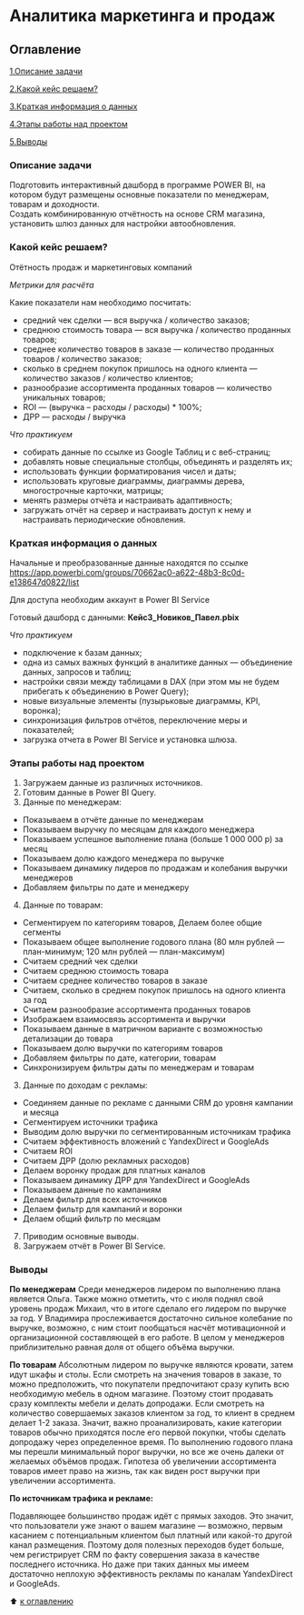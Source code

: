 # Аналитика маркетинга и продаж

## Оглавление

[1.Описание задачи](https://github.com/PavelNovikov888/practical_work/tree/master/%D0%98%D0%BD%D1%81%D1%82%D1%80%D1%83%D0%BC%D0%B5%D0%BD%D1%82%D1%8B%20%D0%90%D0%BD%D0%B0%D0%BB%D0%B8%D1%82%D0%B8%D0%BA%D0%B0%20%D0%B4%D0%B0%D0%BD%D0%BD%D1%8B%D1%85/PowerBI/%D0%90%D0%BD%D0%B0%D0%BB%D0%B8%D1%82%D0%B8%D0%BA%D0%B0%20%D0%BC%D0%B0%D1%80%D0%BA%D0%B5%D1%82%D0%B8%D0%BD%D0%B3%D0%B0%20%D0%B8%20%D0%BF%D1%80%D0%BE%D0%B4%D0%B0%D0%B6#%D0%BE%D0%BF%D0%B8%D1%81%D0%B0%D0%BD%D0%B8%D0%B5-%D0%B7%D0%B0%D0%B4%D0%B0%D1%87%D0%B8)

[2.Какой кейс решаем?](https://github.com/PavelNovikov888/practical_work/tree/master/%D0%98%D0%BD%D1%81%D1%82%D1%80%D1%83%D0%BC%D0%B5%D0%BD%D1%82%D1%8B%20%D0%90%D0%BD%D0%B0%D0%BB%D0%B8%D1%82%D0%B8%D0%BA%D0%B0%20%D0%B4%D0%B0%D0%BD%D0%BD%D1%8B%D1%85/PowerBI/%D0%90%D0%BD%D0%B0%D0%BB%D0%B8%D1%82%D0%B8%D0%BA%D0%B0%20%D0%BC%D0%B0%D1%80%D0%BA%D0%B5%D1%82%D0%B8%D0%BD%D0%B3%D0%B0%20%D0%B8%20%D0%BF%D1%80%D0%BE%D0%B4%D0%B0%D0%B6#%D0%BA%D0%B0%D0%BA%D0%BE%D0%B9-%D0%BA%D0%B5%D0%B9%D1%81-%D1%80%D0%B5%D1%88%D0%B0%D0%B5%D0%BC)

[3.Краткая информация о данных](https://github.com/PavelNovikov888/practical_work/tree/master/%D0%98%D0%BD%D1%81%D1%82%D1%80%D1%83%D0%BC%D0%B5%D0%BD%D1%82%D1%8B%20%D0%90%D0%BD%D0%B0%D0%BB%D0%B8%D1%82%D0%B8%D0%BA%D0%B0%20%D0%B4%D0%B0%D0%BD%D0%BD%D1%8B%D1%85/PowerBI/%D0%90%D0%BD%D0%B0%D0%BB%D0%B8%D1%82%D0%B8%D0%BA%D0%B0%20%D0%BC%D0%B0%D1%80%D0%BA%D0%B5%D1%82%D0%B8%D0%BD%D0%B3%D0%B0%20%D0%B8%20%D0%BF%D1%80%D0%BE%D0%B4%D0%B0%D0%B6#%D0%BA%D1%80%D0%B0%D1%82%D0%BA%D0%B0%D1%8F-%D0%B8%D0%BD%D1%84%D0%BE%D1%80%D0%BC%D0%B0%D1%86%D0%B8%D1%8F-%D0%BE-%D0%B4%D0%B0%D0%BD%D0%BD%D1%8B%D1%85)

[4.Этапы работы над проектом](https://github.com/PavelNovikov888/practical_work/tree/master/%D0%98%D0%BD%D1%81%D1%82%D1%80%D1%83%D0%BC%D0%B5%D0%BD%D1%82%D1%8B%20%D0%90%D0%BD%D0%B0%D0%BB%D0%B8%D1%82%D0%B8%D0%BA%D0%B0%20%D0%B4%D0%B0%D0%BD%D0%BD%D1%8B%D1%85/PowerBI/%D0%90%D0%BD%D0%B0%D0%BB%D0%B8%D1%82%D0%B8%D0%BA%D0%B0%20%D0%BC%D0%B0%D1%80%D0%BA%D0%B5%D1%82%D0%B8%D0%BD%D0%B3%D0%B0%20%D0%B8%20%D0%BF%D1%80%D0%BE%D0%B4%D0%B0%D0%B6#%D1%8D%D1%82%D0%B0%D0%BF%D1%8B-%D1%80%D0%B0%D0%B1%D0%BE%D1%82%D1%8B-%D0%BD%D0%B0%D0%B4-%D0%BF%D1%80%D0%BE%D0%B5%D0%BA%D1%82%D0%BE%D0%BC) 

[5.Выводы](https://github.com/PavelNovikov888/practical_work/tree/master/%D0%98%D0%BD%D1%81%D1%82%D1%80%D1%83%D0%BC%D0%B5%D0%BD%D1%82%D1%8B%20%D0%90%D0%BD%D0%B0%D0%BB%D0%B8%D1%82%D0%B8%D0%BA%D0%B0%20%D0%B4%D0%B0%D0%BD%D0%BD%D1%8B%D1%85/PowerBI/%D0%90%D0%BD%D0%B0%D0%BB%D0%B8%D1%82%D0%B8%D0%BA%D0%B0%20%D0%BC%D0%B0%D1%80%D0%BA%D0%B5%D1%82%D0%B8%D0%BD%D0%B3%D0%B0%20%D0%B8%20%D0%BF%D1%80%D0%BE%D0%B4%D0%B0%D0%B6#%D0%B2%D1%8B%D0%B2%D0%BE%D0%B4%D1%8B)


### Описание задачи

Подготовить  интерактивный дашборд в программе POWER BI, на котором будут размещены основные показатели по менеджерам, товарам и доходности.    
Создать комбинированную отчётность на основе CRM магазина, установить шлюз данных для настройки автообновления.


### Какой кейс решаем?

Отётность продаж и маркетинговых компаний
 

*Метрики для расчёта*


Какие показатели нам необходимо посчитать:  

- средний чек сделки — вся выручка / количество заказов;  
- среднюю стоимость товара — вся выручка / количество проданных товаров;  
- среднее количество товаров в заказе — количество проданных товаров / количество заказов;  
- сколько в среднем покупок пришлось на одного клиента — количество заказов / количество клиентов;  
- разнообразие ассортимента проданных товаров — количество уникальных товаров;  
- ROI — (выручка – расходы / расходы) * 100%;  
- ДРР — расходы / выручка  

*Что практикуем*

- собирать данные по ссылке из Google Таблиц и с веб-страниц;  
- добавлять новые специальные столбцы, объединять и разделять их;  
- использовать функции форматирования чисел и даты;  
- использовать круговые диаграммы, диаграммы дерева, многострочные карточки, матрицы;  
- менять размеры отчёта и настраивать адаптивность;  
- загружать отчёт на сервер и настраивать доступ к нему и настраивать периодические обновления.  

### Краткая информация о данных

Начальные и преобразованные данные находятся по ссылке https://app.powerbi.com/groups/70662ac0-a622-48b3-8c0d-e138647d0822/list  

Для доступа необходим аккаунт в Power BI Service  

Готовый дашборд с данными:  **Кейс3_Новиков_Павел.pbix**

*Что практикуем* 
- подключение к базам данных;  
- одна из самых важных функций в аналитике данных — объединение данных, запросов и таблиц;  
- настройки связи между таблицами в DAX (при этом мы не будем прибегать к объединению в Power Query);  
- новые визуальные элементы (пузырьковые диаграммы, KPI, воронка);  
- синхронизация фильтров отчётов, переключение меры и показателей;  
- загрузка отчета в Power BI Service и установка шлюза.  

### Этапы работы над проектом
1. Загружаем данные из различных источников.  
2. Готовим данные в Power BI Query.  
3. Данные по менеджерам:
- Показываем в отчёте данные по менеджерам  
- Показываем выручку по месяцам для каждого менеджера  
- Показываем успешное выполнение плана (больше 1 000 000 р) за месяц  
- Показываем долю каждого менеджера по выручке   
- Показываем динамику лидеров по продажам и колебания выручки менеджеров  
- Добавляем фильтры по дате и менеджеру  

4. Данные по товарам:
- Сегментируем по категориям товаров, Делаем более общие сегменты
- Показываем общее выполнение годового плана (80 млн рублей — план-минимум; 120 млн рублей — план-максимум)
- Считаем средний чек сделки
- Считаем среднюю стоимость товара
- Считаем среднее количество товаров в заказе
- Считаем, сколько в среднем покупок пришлось на одного клиента за год
- Считаем разнообразие ассортимента проданных товаров
- Изображаем взаимосвязь ассортимента и выручки
- Показываем данные в матричном варианте с возможностью детализации до товара
- Показываем долю выручки по категориям товаров
- Добавляем фильтры по дате, категории, товарам
- Синхронизируем фильтры даты по менеджерам и товарам

3. Данные по доходам с рекламы:
- Соединяем данные по рекламе с данными CRM до уровня кампании и месяца  
- Сегментируем источники трафика  
- Выводим долю выручки по сегментированным источникам трафика  
- Считаем эффективность вложений с YandexDirect и GoogleAds  
- Считаем ROI  
- Считаем ДРР (долю рекламных расходов) 
- Делаем воронку продаж для платных каналов  
- Показываем динамику ДРР для YandexDirect и GoogleAds  
- Показываем данные по кампаниям  
- Делаем фильтр для всех источников  
- Делаем фильтр для кампаний и воронки  
- Делаем общий фильтр по месяцам 
7. Приводим основные выводы.  
8. Загружаем отчёт в Power BI Service.  


### Выводы

**По менеджерам**
Среди менеджеров лидером по выполнению плана является Ольга.
Также можно отметить, что с июля поднял свой уровень продаж Михаил, что в итоге сделало его лидером по выручке за год.
У Владимира прослеживается достаточно сильное колебание по выручке, возможно, с ним стоит пообщаться насчёт мотивационной и организационной составляющей в его работе.
В целом у менеджеров приблизительно равная доля от общего объёма выручки.

**По товарам**
Абсолютным лидером по выручке являются кровати, затем идут шкафы и столы.
Если смотреть на значения товаров в заказе, то можно предположить, что покупатели предпочитают сразу купить всю необходимую мебель в одном магазине. Поэтому стоит продавать сразу комплекты мебели и делать допродажи.
Если смотреть на количество совершаемых заказов клиентом за год, то клиент в среднем делает 1-2 заказа. Значит, важно проанализировать, какие категории товаров обычно приходятся после его первой покупки, чтобы сделать допродажу через определенное время.
По выполнению годового плана мы перешли минимальный порог выручки, но все же очень далеки от желаемых объёмов продаж.
Гипотеза об увеличении ассортимента товаров имеет право на жизнь, так как виден рост выручки при увеличении ассортимента.

**По источникам трафика и рекламе:**

Подавляющее большинство продаж идёт с прямых заходов. Это значит, что пользователи уже знают о вашем магазине — возможно, первым касанием с потенциальным клиентом был платный или какой-то другой канал размещения. Поэтому доля полезных переходов будет больше, чем регистрирует CRM по факту совершения заказа в качестве последнего источника. Но даже при таких данных мы имеем достаточно неплохую эффективность рекламы по каналам YandexDirect и GoogleAds.

:arrow_up: [к оглавлению](https://github.com/PavelNovikov888/practical_work/tree/master/%D0%98%D0%BD%D1%81%D1%82%D1%80%D1%83%D0%BC%D0%B5%D0%BD%D1%82%D1%8B%20%D0%90%D0%BD%D0%B0%D0%BB%D0%B8%D1%82%D0%B8%D0%BA%D0%B0%20%D0%B4%D0%B0%D0%BD%D0%BD%D1%8B%D1%85/PowerBI/%D0%90%D0%BD%D0%B0%D0%BB%D0%B8%D1%82%D0%B8%D0%BA%D0%B0%20%D0%BC%D0%B0%D1%80%D0%BA%D0%B5%D1%82%D0%B8%D0%BD%D0%B3%D0%B0%20%D0%B8%20%D0%BF%D1%80%D0%BE%D0%B4%D0%B0%D0%B6#%D0%BE%D0%B3%D0%BB%D0%B0%D0%B2%D0%BB%D0%B5%D0%BD%D0%B8%D0%B5)
